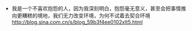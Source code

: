 - 我是一个不喜欢抱怨的人，因为我深刻明白，抱怨毫无意义，甚至会把事情推向更糟糕的境地，我们无力改变环境，为何不试着去契合环境
http://blog.sina.com.cn/s/blog_59b3f4ee0102xlt5.html

